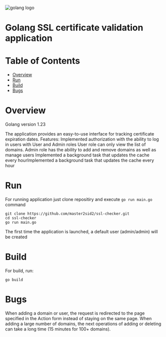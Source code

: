 ![golang logo](golang_logo.png)

# Golang SSL certificate validation application

# Table of Contents

- [Overview](#overview)
- [Run](#run)
- [Build](#build)
- [Bugs](#bugs)

# Overview
Golang version 1.23

The application provides an easy-to-use interface for tracking certificate expiration dates.
Features:
Implemented authorization with the ability to log in users with User and Admin roles
User role can only view the list of domains.
Admin role has the ability to add and remove domains as well as manage users
Implemented a background task that updates the cache every hourImplemented a background task that updates the cache every hour

# Run
For running application just clone repositiry and execute `go run main.go` command
```$bash
git clone https://github.com/master2sid2/ssl-checker.git
cd ssl-checker
go run main.go
```
The first time the application is launched, a default user (admin/admin) will be created

# Build
For build, run:
```$bash
go build
```

# Bugs
When adding a domain or user, the request is redirected to the page specified in the Action form instead of staying on the same page.
When adding a large number of domains, the next operations of adding or deleting can take a long time (15 minutes for 100+ domains).
